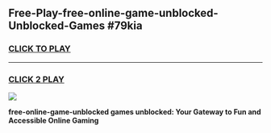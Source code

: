 
## Free-Play-free-online-game-unblocked-Unblocked-Games #79kia
<h3>
<a href="https://news.freeplayer.one?title=free-online-game-unblocked&ref=8M">CLICK TO PLAY</a></h3>
<hr>

<h3>
<a href="https://news.freeplayer.one?title=free-online-game-unblocked&ref=8M">CLICK 2 PLAY</a>
  
</h3>

<a href="https://news.freeplayer.one?title=free-online-game-unblocked&ref=8M"><img src="https://clearcache.store/games.png"></a>


**free-online-game-unblocked games unblocked: Your Gateway to Fun and Accessible Online Gaming**
